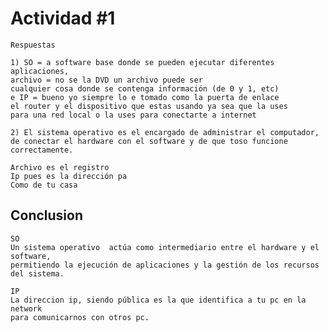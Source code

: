# Actividad #1
    Respuestas

    1) SO = a software base donde se pueden ejecutar diferentes aplicaciones, 
    archivo = no se la DVD un archivo puede ser
    cualquier cosa donde se contenga información (de 0 y 1, etc) 
    e IP = bueno yo siempre lo e tomado como la puerta de enlace 
    el router y el dispositivo que estas usando ya sea que la uses 
    para una red local o la uses para conectarte a internet

    2) El sistema operativo es el encargado de administrar el computador, 
    de conectar el hardware con el software y de que toso funcione
    correctamente.

    Archivo es el registro
    Ip pues es la dirección pa
    Como de tu casa

## Conclusion
    SO
    Un sistema operativo  actúa como intermediario entre el hardware y el software, 
    permitiendo la ejecución de aplicaciones y la gestión de los recursos del sistema.

    IP
    La direccion ip, siendo pública es la que identifica a tu pc en la network 
    para comunicarnos con otros pc.